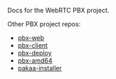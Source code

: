 Docs for the WebRTC PBX project.

Other PBX project repos:

- [pbx-web](https://github.com/tessercat/pbx-web "Django project call control server")
- [pbx-client](https://github.com/tessercat/pbx-peer "JavaScript FreeSWITCH verto WebSocket client")
- [pbx-deploy](https://github.com/tessercat/pbx-deploy "Ansible deployment roles")
- [pbx-amd64](https://github.com/tessercat/pbx-amd64 "Debian 10 amd64 FreeSWITCH binaries")
- [pakaa-installer](https://github.com/tessercat/pakaa-installer "Ansible pull-mode Python/git environment")
